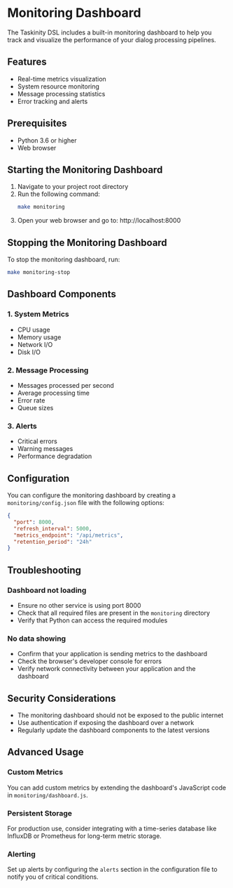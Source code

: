 # Monitoring Dashboard

The Taskinity DSL includes a built-in monitoring dashboard to help you track and visualize the performance of your dialog processing pipelines.

## Features

- Real-time metrics visualization
- System resource monitoring
- Message processing statistics
- Error tracking and alerts

## Prerequisites

- Python 3.6 or higher
- Web browser

## Starting the Monitoring Dashboard

1. Navigate to your project root directory
2. Run the following command:
   ```bash
   make monitoring
   ```
3. Open your web browser and go to: http://localhost:8000

## Stopping the Monitoring Dashboard

To stop the monitoring dashboard, run:

```bash
make monitoring-stop
```

## Dashboard Components

### 1. System Metrics
- CPU usage
- Memory usage
- Network I/O
- Disk I/O

### 2. Message Processing
- Messages processed per second
- Average processing time
- Error rate
- Queue sizes

### 3. Alerts
- Critical errors
- Warning messages
- Performance degradation

## Configuration

You can configure the monitoring dashboard by creating a `monitoring/config.json` file with the following options:

```json
{
  "port": 8000,
  "refresh_interval": 5000,
  "metrics_endpoint": "/api/metrics",
  "retention_period": "24h"
}
```

## Troubleshooting

### Dashboard not loading
- Ensure no other service is using port 8000
- Check that all required files are present in the `monitoring` directory
- Verify that Python can access the required modules

### No data showing
- Confirm that your application is sending metrics to the dashboard
- Check the browser's developer console for errors
- Verify network connectivity between your application and the dashboard

## Security Considerations

- The monitoring dashboard should not be exposed to the public internet
- Use authentication if exposing the dashboard over a network
- Regularly update the dashboard components to the latest versions

## Advanced Usage

### Custom Metrics
You can add custom metrics by extending the dashboard's JavaScript code in `monitoring/dashboard.js`.

### Persistent Storage
For production use, consider integrating with a time-series database like InfluxDB or Prometheus for long-term metric storage.

### Alerting
Set up alerts by configuring the `alerts` section in the configuration file to notify you of critical conditions.
